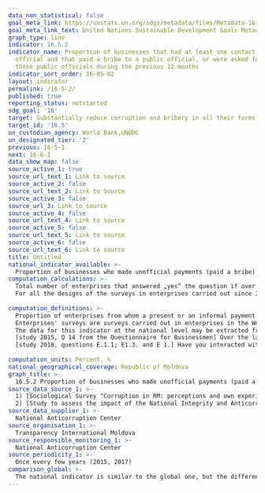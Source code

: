 ```yaml
---
data_non_statistical: false
goal_meta_link: https://unstats.un.org/sdgs/metadata/files/Metadata-16-05-02.pdf
goal_meta_link_text: United Nations Sustainable Development Goals Metadata (pdf 1361kB)
graph_type: line
indicator: 16.5.2
indicator_name: Proportion of businesses that had at least one contact with a public
  official and that paid a bribe to a public official, or were asked for a bribe by
  those public officials during the previous 12 months
indicator_sort_order: 16-05-02
layout: indicator
permalink: /16-5-2/
published: true
reporting_status: notstarted
sdg_goal: '16'
target: Substantially reduce corruption and bribery in all their forms
target_id: '16.5'
un_custodian_agency: World Bank,UNODC
un_designated_tier: '2'
previous: 16-5-1
next: 16-6-1
data_show_map: false
source_active_1: true
source_url_text_1: Link to source
source_active_2: false
source_url_text_2: Link to Source
source_active_3: false
source_url_3: Link to source
source_active_4: false
source_url_text_4: Link to source
source_active_5: false
source_url_text_5: Link to source
source_active_6: false
source_url_text_6: Link to source
title: Untitled
national_indicator_available: >-
  Proportion of businesses who made unofficial payments (paid a bribe) during the previous 12 months
computation_calculations: >-
  Total number of enterprises that answered „yes” the question if over the last 12 month they have made at least one informal payment (bribe) or offered a present to a tax official, or from who a bribe or a present was requested during the period of reference, out of the total number of enterprises included in the survey, who had at least one contact with a tax official during the respective period * 100<br> 
  For all the designs of the surveys in enterprises carried out since 2016, the resulting dataset is based on a weighted sample. Hence, the value of the indicator, which is calculated using Stata, includes these sampling weights, as well as the design layers.<br> 
  
computation_definitions: >-
  Proportion of enterprises from whom a present or an informal payment (bribe) was requested, when they met fiscal officials. The data for this indicator are collected within [enterprises' surveys](www.enterprisesurveys.org), which include a standard question in which respondents are asked if they have been subject to an inspection or have been invited to meet with the representatives of tax authorities. If the respondents answer „yes”, there is a follow-up question, in which they are asked if it is expected for them to provide a present or to make an unofficial payment during such inspections / meetings. The response options are: „yes”, „no”, „do not know” and „refuse”.<br> 
  Enterprises' surveys are surveys carried out in enterprises in the World Bank's client countries. The survey focuses on different business environment aspects, as well as on outcome measures of the company, such as annual sale, productivity, etc. The survey is carried out for every country for about 4-5 years.<br> 
  The data for this indicator at the national level may be extracted from two sources: <br> 
  [study 2015, Q 14 from the Questionnaire for Businessmen] Over the last year, have you (or anyone from your enterprise) made unofficial payment or offered presents to employees of the following institutions/services/areas?<br> 
  [study 2018, questions E.1.1; E1.3. and E 1.] Have you interacted with the following institutions over the last 12 months?  Have you made unofficial payments over the last 12 months? Have you offered presents over the last 12 months? <br> 
  
computation_units: Percent, %
national_geographical_coverage: Republic of Moldova
graph_title: >-
  16.5.2 Proportion of businesses who made unofficial payments (paid a bribe) during the previous 12 months 
source_data_source_1: >-
  1) [Sociological Survey "Corruption in RM: perceptions and own experiences of business people and households, 2015](http://www.transparency.md/wp-content/uploads/2017/06/TI_Moldova_Cercetare_Sociologica_2015.pdf) <br> 
  2) [Study to assess the impact of the National Integrity and Anticorruption Strategy – Moldova 2017](http://www.md.undp.org/content/moldova/ro/home/library/effective_governance/studiu-de-evaluare-a-impactului-strategiei-naionale-de-integrita.html)
source_data_supplier_1: >-
  National Anticorruption Center
source_organisation_1: >-
  Transparency International Moldova
source_responsible_monitoring_1: >-
  National Anticorruption Center
source_periodicity_1: >-
  Once every few years (2015, 2017)
comparison_global: >-
  The national indicator is similar to the global one, but the differences are as follows: the source for data collection differs, as for the global indicator they use surveys in enterprises carried out based on the World Bank methodology once per 4-5 years. Another difference would be the different questions in the national survey questionnaires carried out in 2015 and 2018, as well as certain difference in the data calculation formulas
---
```

